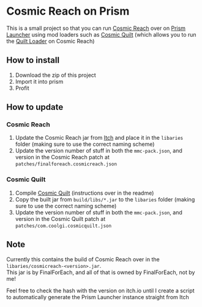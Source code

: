 # Cosmic Reach on Prism

This is a small project so that you can run [Cosmic Reach](https://finalforeach.itch.io/cosmic-reach) over on [Prism Launcher](https://prismlauncher.org/) using mod loaders such as [Cosmic Quilt](https://gitlab.com/coolcosmos/cosmic-quilt) (which allows you to run the [Quilt Loader](https://quiltmc.org/) on Cosmic Reach)


## How to install

1. Download the zip of this project
2. Import it into prism
3. Profit

## How to update

### Cosmic Reach
1. Update the Cosmic Reach jar from [Itch](https://finalforeach.itch.io/cosmic-reach) and place it in the `libaries` folder (making sure to use the correct naming scheme)
2. Update the version number of stuff in both the `mmc-pack.json`, and version in the Cosmic Reach patch at `patches/finalforeach.cosmicreach.json`

### Cosmic Quilt
1. Compile [Cosmic Quilt](https://gitlab.com/coolcosmos/cosmic-quilt) (instructions over in the readme)
2. Copy the built jar from `build/libs/*.jar` to the `libaries` folder (making sure to use the correct naming scheme)
3. Update the version number of stuff in both the `mmc-pack.json`, and version in the Cosmic Quilt patch at `patches/com.coolgi.cosmicquilt.json`


## Note

Currently this contains the build of Cosmic Reach over in the `libaries/cosmicreach-<version>.jar`.\
This jar is by FinalForEach, and all of that is owned by FinalForEach, not by me!

Feel free to check the hash with the version on itch.io until I create a script to automatically generate the Prism Launcher instance straight from Itch
